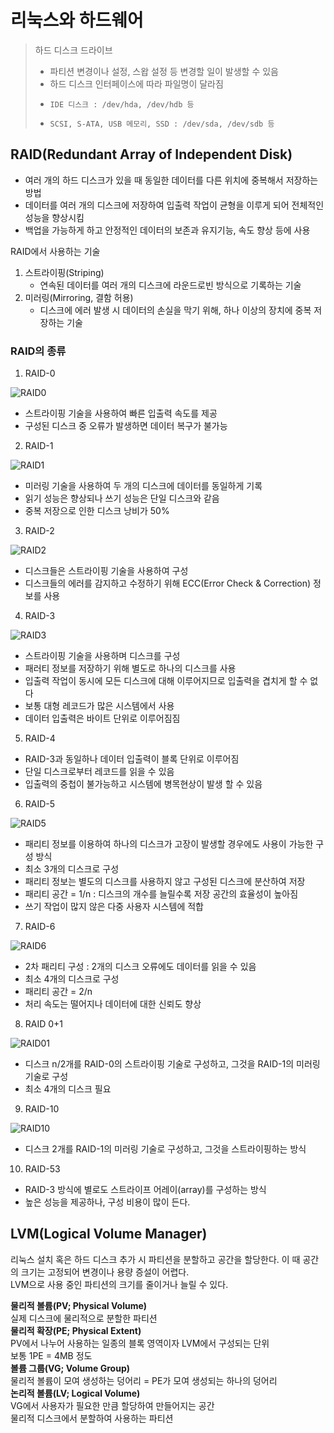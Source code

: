# 리눅스와 하드웨어
> 하드 디스크 드라이브
> - 파티션 변경이나 설정, 스왑 설정 등 변경할 일이 발생할 수 있음
> - 하드 디스크 인터페이스에 따라 파일명이 달라짐
> -     IDE 디스크 : /dev/hda, /dev/hdb 등
> -     SCSI, S-ATA, USB 메모리, SSD : /dev/sda, /dev/sdb 등

## RAID(Redundant Array of Independent Disk)
- 여러 개의 하드 디스크가 있을 때 동일한 데이터를 다른 위치에 중복해서 저장하는 방법
- 데이터를 여러 개의 디스크에 저장하여 입출력 작업이 균형을 이루게 되어 전체적인 성능을 향상시킴
- 백업을 가능하게 하고 안정적인 데이터의 보존과 유지기능, 속도 향상 등에 사용

RAID에서 사용하는 기술
1) 스트라이핑(Striping)
   - 연속된 데이터를 여러 개의 디스크에 라운드로빈 방식으로 기록하는 기술
2) 미러링(Mirroring, 결함 허용)
   - 디스크에 에러 발생 시 데이터의 손실을 막기 위해, 하나 이상의 장치에 중복 저장하는 기술

### RAID의 종류
1) RAID-0

![RAID0](https://github.com/dee021/TIL/blob/linuxmaster/Linux/img/RAID0.jpg)
- 스트라이핑 기술을 사용하여 빠른 입출력 속도를 제공
- 구성된 디스크 중 오류가 발생하면 데이터 복구가 불가능
2) RAID-1

![RAID1](https://github.com/dee021/TIL/blob/linuxmaster/Linux/img/RAID1.jpg)
- 미러링 기술을 사용하여 두 개의 디스크에 데이터를 동일하게 기록
- 읽기 성능은 향상되나 쓰기 성능은 단일 디스크와 같음
- 중복 저장으로 인한 디스크 낭비가 50%
3) RAID-2

![RAID2](https://github.com/dee021/TIL/blob/linuxmaster/Linux/img/RAID2.jpg)
- 디스크들은 스트라이핑 기술을 사용하여 구성
- 디스크들의 에러를 감지하고 수정하기 위해 ECC(Error Check & Correction) 정보를 사용
4) RAID-3

![RAID3](https://github.com/dee021/TIL/blob/linuxmaster/Linux/img/RAID3.jpg)
- 스트라이핑 기술을 사용하며 디스크를 구성
- 패러티 정보를 저장하기 위해 별도로 하나의 디스크를 사용
- 입출력 작업이 동시에 모든 디스크에 대해 이루어지므로 입출력을 겹치게 할 수 없다
- 보통 대형 레코드가 많은 시스템에서 사용
- 데이터 입출력은 바이트 단위로 이루어짐짐
5) RAID-4
- RAID-3과 동일하나 데이터 입출력이 블록 단위로 이루어짐
- 단일 디스크로부터 레코드를 읽을 수 있음
- 입출력의 중첩이 불가능하고 시스템에 병목현상이 발생 할 수 있음
6) RAID-5

![RAID5](https://github.com/dee021/TIL/blob/linuxmaster/Linux/img/RAID5.jpg)
- 패리티 정보를 이용하여 하나의 디스크가 고장이 발생할 경우에도 사용이 가능한 구성 방식
- 최소 3개의 디스크로 구성
- 패리티 정보는 별도의 디스크를 사용하지 않고 구성된 디스크에 분산하여 저장
- 패리티 공간 = 1/n : 디스크의 개수를 늘릴수록 저장 공간의 효율성이 높아짐
- 쓰기 작업이 많지 않은 다중 사용자 시스템에 적합
7) RAID-6

![RAID6](https://github.com/dee021/TIL/blob/linuxmaster/Linux/img/RAID6.jpg)
- 2차 패리티 구성 : 2개의 디스크 오류에도 데이터를 읽을 수 있음
- 최소 4개의 디스크로 구성
- 패리티 공간 = 2/n
- 처리 속도는 떨어지나 데이터에 대한 신뢰도 향상
8) RAID 0+1

![RAID01](https://github.com/dee021/TIL/blob/linuxmaster/Linux/img/RAID01.jpg)
- 디스크 n/2개를 RAID-0의 스트라이핑 기술로 구성하고, 그것을 RAID-1의 미러링 기술로 구성
- 최소 4개의 디스크 필요
9) RAID-10

![RAID10](https://github.com/dee021/TIL/blob/linuxmaster/Linux/img/RAID10.jpg)
- 디스크 2개를 RAID-1의 미러링 기술로 구성하고, 그것을 스트라이핑하는 방식

10) RAID-53
- RAID-3 방식에 별로도 스트라이프 어레이(array)를 구성하는 방식
- 높은 성능을 제공하나, 구성 비용이 많이 든다.

## LVM(Logical Volume Manager)
리눅스 설치 혹은 하드 디스크 추가 시 파티션을 분할하고 공간을 할당한다. 이 때 공간의 크기는 고정되어 변경이나 용량 증설이 어렵다.<br> 
LVM으로 사용 중인 파티션의 크기를 줄이거나 늘릴 수 있다.

<b>물리적 볼륨(PV; Physical Volume)</b><br>
실제 디스크에 물리적으로 분할한 파티션
<br><b>물리적 확장(PE; Physical Extent)</b><br>
PV에서 나누어 사용하는 일종의 블록 영역이자 LVM에서 구성되는 단위<br>보통 1PE = 4MB 정도
<br><b>볼륨 그룹(VG; Volume Group)</b><br>
물리적 볼륨이 모여 생성하는 덩어리 = PE가 모여 생성되는 하나의 덩어리<br>
<b>논리적 볼륨(LV; Logical Volume)</b><br>
VG에서 사용자가 필요한 만큼 할당하여 만들어지는 공간<br>물리적 디스크에서 분할하여 사용하는 파티션
